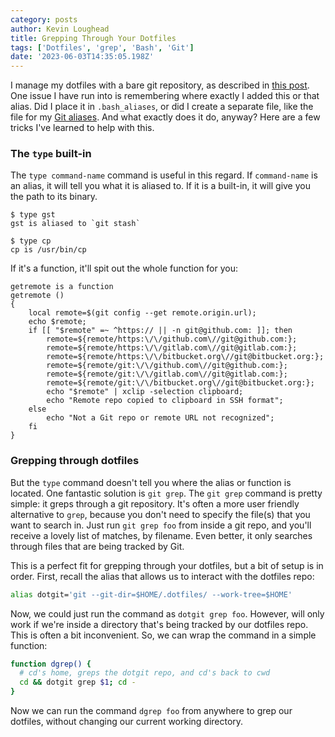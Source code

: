 ```yaml
---
category: posts
author: Kevin Loughead
title: Grepping Through Your Dotfiles
tags: ['Dotfiles', 'grep', 'Bash', 'Git']
date: '2023-06-03T14:35:05.198Z'
---
```


I manage my dotfiles with a bare git repository, as described in [this post](https://kevinloughead.com/blog/bare-dotfiles-repo). One issue I have run into is remembering where exactly I added this or that alias. Did I place it in `.bash_aliases`, or did I create a separate file, like the file for my [Git aliases](https://github.com/kvnloughead/dotfiles/blob/main/.aliases/git.sh). And what exactly does it do, anyway? Here are a few tricks I've learned to help with this.

### The `type` built-in

The `type command-name` command is useful in this regard. If `command-name` is an alias, it will tell you what it is aliased to. If it is a built-in, it will give you the path to its binary.

```plain
$ type gst
gst is aliased to `git stash`

$ type cp
cp is /usr/bin/cp
```

If it's a function, it'll spit out the whole function for you:

```plain
getremote is a function
getremote ()
{
    local remote=$(git config --get remote.origin.url);
    echo $remote;
    if [[ "$remote" =~ ^https:// || -n git@github.com: ]]; then
        remote=${remote/https:\/\/github.com\//git@github.com:};
        remote=${remote/https:\/\/gitlab.com\//git@gitlab.com:};
        remote=${remote/https:\/\/bitbucket.org\//git@bitbucket.org:};
        remote=${remote/git:\/\/github.com\//git@github.com:};
        remote=${remote/git:\/\/gitlab.com\//git@gitlab.com:};
        remote=${remote/git:\/\/bitbucket.org\//git@bitbucket.org:};
        echo "$remote" | xclip -selection clipboard;
        echo "Remote repo copied to clipboard in SSH format";
    else
        echo "Not a Git repo or remote URL not recognized";
    fi
}
```

### Grepping through dotfiles

But the `type` command doesn't tell you where the alias or function is located. One fantastic solution is `git grep`. The `git grep` command is pretty simple: it greps through a git repository. It's often a more user friendly alternative to `grep`, because you don't need to specify the file(s) that you want to search in. Just run `git grep foo` from inside a git repo, and you'll receive a lovely list of matches, by filename. Even better, it only searches through files that are being tracked by Git.

This is a perfect fit for grepping through your dotfiles, but a bit of setup is in order. First, recall the alias that allows us to interact with the dotfiles repo:

```bash
alias dotgit='git --git-dir=$HOME/.dotfiles/ --work-tree=$HOME'
```

Now, we could just run the command as `dotgit grep foo`. However, will only work if we're inside a directory that's being tracked by our dotfiles repo. This is often a bit inconvenient. So, we can wrap the command in a simple function:

```bash
function dgrep() {
  # cd's home, greps the dotgit repo, and cd's back to cwd
  cd && dotgit grep $1; cd -
}
```

Now we can run the command `dgrep foo` from anywhere to grep our dotfiles, without changing our current working directory.
